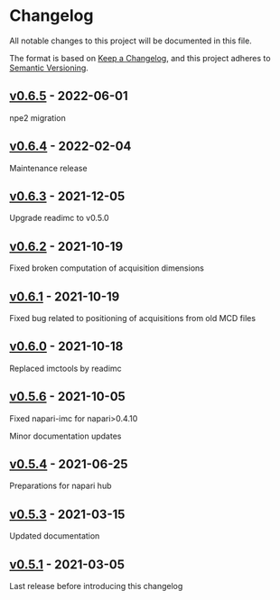 # Changelog

All notable changes to this project will be documented in this file.

The format is based on [Keep a Changelog](https://keepachangelog.com/en/1.0.0/),
and this project adheres to [Semantic Versioning](https://semver.org/spec/v2.0.0.html).

## [v0.6.5] - 2022-06-01

npe2 migration

## [v0.6.4] - 2022-02-04

Maintenance release

## [v0.6.3] - 2021-12-05

Upgrade readimc to v0.5.0

## [v0.6.2] - 2021-10-19

Fixed broken computation of acquisition dimensions

## [v0.6.1] - 2021-10-19

Fixed bug related to positioning of acquisitions from old MCD files

## [v0.6.0] - 2021-10-18

Replaced imctools by readimc

## [v0.5.6] - 2021-10-05

Fixed napari-imc for napari>0.4.10

Minor documentation updates

## [v0.5.4] - 2021-06-25

Preparations for napari hub

## [v0.5.3] - 2021-03-15

Updated documentation

## [v0.5.1] - 2021-03-05

Last release before introducing this changelog


[v0.6.5]: https://github.com/BodenmillerGroup/napari-imc/compare/v0.6.4...v0.6.5
[v0.6.4]: https://github.com/BodenmillerGroup/napari-imc/compare/v0.6.3...v0.6.4
[v0.6.3]: https://github.com/BodenmillerGroup/napari-imc/compare/v0.6.2...v0.6.3
[v0.6.2]: https://github.com/BodenmillerGroup/napari-imc/compare/v0.6.1...v0.6.2
[v0.6.1]: https://github.com/BodenmillerGroup/napari-imc/compare/v0.6.0...v0.6.1
[v0.6.0]: https://github.com/BodenmillerGroup/napari-imc/compare/v0.5.6...v0.6.0
[v0.5.6]: https://github.com/BodenmillerGroup/napari-imc/compare/v0.5.4...v0.5.6
[v0.5.4]: https://github.com/BodenmillerGroup/napari-imc/compare/v0.5.3...v0.5.4
[v0.5.3]: https://github.com/BodenmillerGroup/napari-imc/compare/v0.5.1...v0.5.3
[v0.5.1]: https://github.com/BodenmillerGroup/napari-imc/releases/tag/v0.5.1

